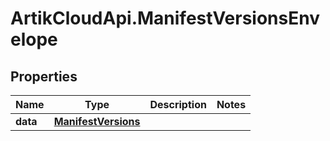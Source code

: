 # ArtikCloudApi.ManifestVersionsEnvelope

## Properties
Name | Type | Description | Notes
------------ | ------------- | ------------- | -------------
**data** | [**ManifestVersions**](ManifestVersions.md) |  | 


